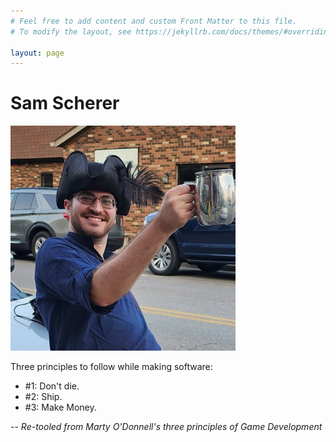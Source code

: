```yaml
---
# Feel free to add content and custom Front Matter to this file.
# To modify the layout, see https://jekyllrb.com/docs/themes/#overriding-theme-defaults

layout: page
---
```


# Sam Scherer

<img src="assets/images/profilepic.jpg" width=360 height=360 >

Three principles to follow while making software:

   - #1: Don't die.
   - #2: Ship.
   - #3: Make Money.

-- *Re-tooled from Marty O'Donnell's three principles of Game Development*
